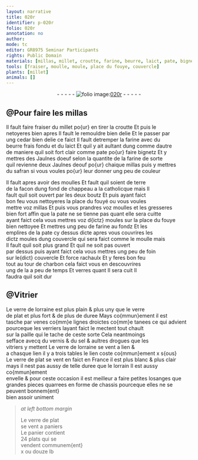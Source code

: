 ```yaml
---
layout: narrative
title: 020r
identifier: p-020r
folio: 020r
annotation: no
author:
mode: tc
editor: GR8975 Seminar Participants
rights: Public Domain
materials: [millas, millet, croutte, farine, beurre, laict, pate, bignetz, Jaulnes doeuf, Jaulnes deouf, safran, terre, foin, charbon, verre de lorraine, verre de plat, paille, sel, drogues]
tools: [fraiser, moulle, moule, place du fouye, couvercle]
plants: [millet]
animals: []
---
```


<div class="folio" align="center">- - - - - <a href="http://gallica.bnf.fr/ark:/12148/btv1b10500001g/f45.image" target="_blank"><img src="https://cu-mkp.github.io/2017-workshop-edition/assets/photo-icon.png" alt="folio image: " style="display:inline-block; margin-bottom:-3px;"/>020r</a> - - - - - </div>  
  

## @Pour faire les <span class="m">millas</span>

 
 Il fault faire <span class="tl">fraiser</span> du <span class="m"><span class="pa">millet</span></span> po{ur} en tirer la <span class="m">croutte</span> Et puis le<br/> netoyeres bien apres Il fault le remouldre bien delie Et le passer par<br/> ung cedar bien delie ce faict Il fault detremper la <span class="m">farine</span> avec du<br/> <span class="m">beurre</span> frais fondu et du <span class="m">laict</span> Et quil y ait aultant dung comme dautre<br/> de maniere quil soit fort clair comme <span class="m">pate</span> po{ur} faire <span class="m">bignetz</span> Et y<br/> mettres des <span class="m">Jaulnes doeuf</span> selon la quantite de la <span class="m">farine</span> de sorte<br/> quil revienne deux <span class="m">Jaulnes deouf</span> po{ur} chaique <span class="m">millas</span> puis y mettres<br/> du <span class="m">safran</span> si vous voules po{ur} leur donner ung peu de couleur
 
 Il fault apres avoir des <span class="tl">moulle</span>s Et fault quil soient de <span class="m">terre</span><br/> de la facon dung fond de chappeau a la catholicque mais Il<br/> fault quil soit ouvert par les deux boutz Et puis ayant faict<br/> bon feu vous nettoyeres la place du fouyé ou vous voules<br/> mettre voz <span class="m">millas</span> Et puis vous prandres voz <span class="tl">moulle</span>s et les gresseres<br/> bien fort affin que la <span class="m">pate</span> ne se tienne pas quant elle sera cuitte<br/> ayant faict cela vous mettres voz d{ictz} <span class="tl">moule</span>s sur la <span class="tl">place du fouye</span><br/> bien nettoyee Et mettres ung peu de <span class="m">farine</span> au fondz Et les<br/> emplires de la <span class="m">pate</span> cy dessus dicte apres vous couvrires les<br/> dictz <span class="tl">moule</span>s dung <span class="tl">couvercle</span> qui sera faict comme le <span class="tl">moulle</span> mais<br/> Il fault quil soit plus grand Et quil ne soit pas ouvert<br/> par dessus puis ayant faict cela vous mettres ung peu de <span class="m">foin</span><br/> sur le{dict} <span class="tl">couvercle</span> Et force rachaulx Et y feres bon feu<br/> tout au tour de <span class="m">charbon</span> cela faict vous en descouvrires<br/> ung de la a peu de temps Et verres quant Il sera cuit Il<br/> faudra quil soit dur
 
 
  

## <span class="pro">@Vitrier</span>

 
 Le <span class="m">verre de <span class="pl">lorraine</span></span> est plus plain & plus uny que le <span class="m">verre<br/> de plat</span> et plus fort & de plus de duree Mays co{mmun}ement il est<br/> tasche par venes co{mm}e lignes droictes co{mm}e tanees ce qui advient<br/> pourceque les <span class="pro">verriers</span> layant faict le mectent tout chault<br/> sur la <span class="m">paille</span> qui le tache de ceste sorte Cela neantmoings<br/> sefface avecq du vernis & du <span class="m">sel</span> & aultres <span class="m">drogues</span> que les<br/> <span class="pro">vitriers</span> y mettent Le <span class="m">verre de <span class="pl">lorraine</span></span> se vent a <span class="ms">lien</span> &<br/> a chasque <span class="ms">lien</span> il y a trois tables le <span class="ms">lien</span> coste co{mmun}ement x <span class="cn">s{ous}</span><br/> Le <span class="m">verre de plat</span> se <span class="del">vent en</span> faict en <span class="pl">France</span> il est plus blanc & plus clair<br/> mays il nest pas aussy de telle duree que le <span class="pl">lorrain</span> Il est aussy co{mmun}ement<br/> envelle & pour ceste occasion il est meilleur a faire petites losanges que<br/> grandes pieces quarrees en forme de chassis pourceque elles ne se peuvent bonnem{ent}<br/> bien assoir uniment
 
> *at left bottom margin*
> 
>   Le <span class="m">verre de plat</span><br/> se vent a <span class="ms">paniers</span><br/> Le <span class="ms">panier</span> contient<br/> 24 <span class="ms">plats</span> qui se<br/> vendent communem{ent}<br/> x ou douze <span class="cn">lb</span>
 
